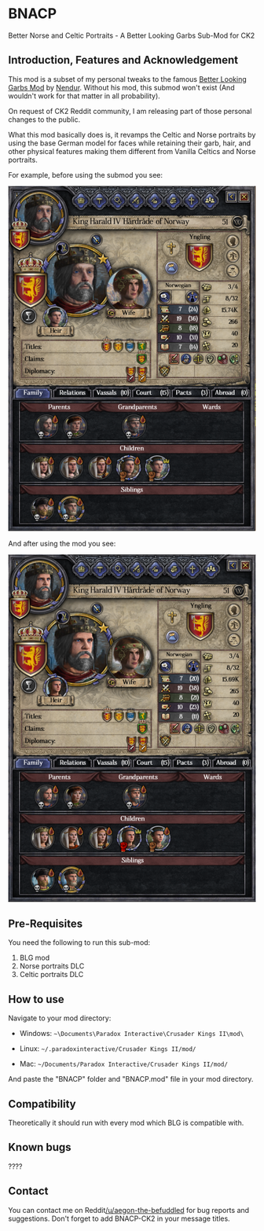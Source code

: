 # BNACP

Better Norse and Celtic Portraits - A Better Looking Garbs Sub-Mod for CK2

## Introduction, Features and Acknowledgement

This mod is a subset of my personal tweaks to the famous [Better Looking Garbs Mod](https://steamcommunity.com/sharedfiles/filedetails/?id=242601880) by [Nendur](https://steamcommunity.com/id/nendur). Without his mod, this submod won't exist (And wouldn't work for that matter in all probability). 

On request of CK2 Reddit community, I am releasing part of those personal changes to the public.

What this mod basically does is, it revamps the Celtic and Norse portraits by using the base German model for faces while retaining their garb, hair, and other physical features making them different from Vanilla Celtics and Norse portraits. 

For example, before using the submod you see:

![alt text](https://github.com/aeg0n/BNACP-BLG-CK2/blob/master/Screenshots/harald_before.png)

And after using the mod you see:

![alt text](https://github.com/aeg0n/BNACP-BLG-CK2/blob/master/Screenshots/harald_after.png)

## Pre-Requisites

You need the following to run this sub-mod:

1. BLG mod
2. Norse portraits DLC
3. Celtic portraits DLC

## How to use

Navigate to your mod directory:

- Windows: `~\Documents\Paradox Interactive\Crusader Kings II\mod\`

- Linux: `~/.paradoxinteractive/Crusader Kings II/mod/`

- Mac: `~/Documents/Paradox Interactive/Crusader Kings II/mod/`

And paste the "BNACP" folder and "BNACP.mod" file in your mod directory. 

## Compatibility

Theoretically it should run with every mod which BLG is compatible with.

## Known bugs

????

## Contact

You can contact me on Reddit[/u/aegon-the-befuddled](https://www.reddit.com/user/aegon-the-befuddled/) for bug reports and suggestions. Don't forget to add BNACP-CK2 in your message titles.

